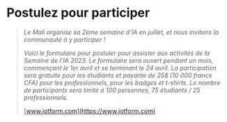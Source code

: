 # Postulez pour participer

> *Le Mali organise sa 2ème semaine d'IA en juillet, et nous invitons la communauté à y participer !*
>
> *Voici le formulaire pour postuler pour assister aux activités de la Semaine de l'IA 2023. Le formulaire sera ouvert pendant un mois, commençant le 1er avril et se terminant le 24 avril. La participation sera gratuite pour les étudiants et payante de 25$ (10 000 francs CFA) pour les professionnels, pour les badges et t-shirts. Le nombre de participants sera limité à 100 personnes, 75 étudiants / 25 professionnels.*
>
> [www.jotform.com](https://www.jotform.com)

